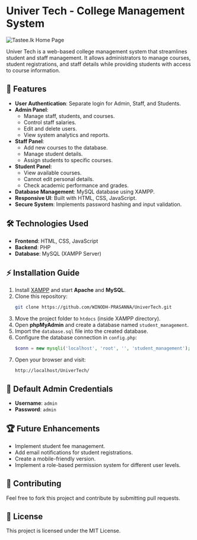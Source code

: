 # Univer Tech - College Management System

![Tastee.lk Home Page](https://i.imgur.com/T3ZkGmK.png)

Univer Tech is a web-based college management system that streamlines student and staff management. It allows administrators to manage courses, student registrations, and staff details while providing students with access to course information.

## 🚀 Features
- **User Authentication**: Separate login for Admin, Staff, and Students.
- **Admin Panel**:
  - Manage staff, students, and courses.
  - Control staff salaries.
  - Edit and delete users.
  - View system analytics and reports.
- **Staff Panel**:
  - Add new courses to the database.
  - Manage student details.
  - Assign students to specific courses.
- **Student Panel**:
  - View available courses.
  - Cannot edit personal details.
  - Check academic performance and grades.
- **Database Management**: MySQL database using XAMPP.
- **Responsive UI**: Built with HTML, CSS, JavaScript.
- **Secure System**: Implements password hashing and input validation.

## 🛠 Technologies Used
- **Frontend**: HTML, CSS, JavaScript
- **Backend**: PHP
- **Database**: MySQL (XAMPP Server)

## ⚡ Installation Guide
1. Install [XAMPP](https://www.apachefriends.org/download.html) and start **Apache** and **MySQL**.
2. Clone this repository:
   ```sh
   git clone https://github.com/WINODH-PRASANNA/UniverTech.git
   ```
3. Move the project folder to `htdocs` (inside XAMPP directory).
4. Open **phpMyAdmin** and create a database named `student_management`.
5. Import the `database.sql` file into the created database.
6. Configure the database connection in `config.php`:
   ```php
   $conn = new mysqli('localhost', 'root', '', 'student_management');
   ```
7. Open your browser and visit:
   ```
   http://localhost/UniverTech/
   ```

## 🔑 Default Admin Credentials
- **Username**: `admin`
- **Password**: `admin`

## 🏆 Future Enhancements
- Implement student fee management.
- Add email notifications for student registrations.
- Create a mobile-friendly version.
- Implement a role-based permission system for different user levels.

## 🤝 Contributing
Feel free to fork this project and contribute by submitting pull requests.

## 📜 License
This project is licensed under the MIT License.
